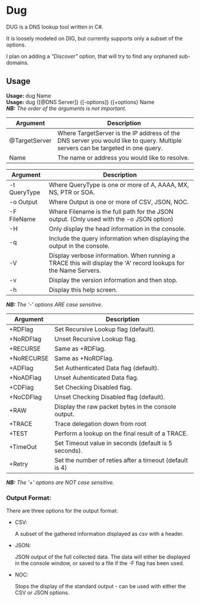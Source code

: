# Dug
DUG is a DNS lookup tool written in C#.

It is loosely modeled on DIG, but currently supports only a subset of the options.

I plan on adding a *"Discover"* option, that will try to find any orphaned sub-domains.

## Usage
**Usage:** dug Name  
**Usage:** dug {[@DNS Server]} {[-options]} {[+options} Name  
***NB:** The order of the arguments is not important.*

|  Argument  | Description |
| ---------- | --- |
| @TargetServer | Where TargetServer is the IP address of the DNS server you would like to query. Multiple servers can be targeted in one query. |
| Name | The name or address you would like to resolve. |

|  Argument  | Description |
| ---------- | --- |
| -t QueryType | Where QueryType is one or more of A, AAAA, MX, NS, PTR or SOA. |
|-o Output | Where Output is one or more of CSV, JSON, NOC. |
|-F FileName |        Where Filename is the full path for the JSON output. (Only used with the -o JSON option) |
|-H | Only display the head information in the console. |
|-q | Include the query information when displaying the output in the console. |
|-V | Display verbose information.  When running a TRACE this will display the 'A' record lookups for the Name Servers. |
|-v |  Display the version information and then stop. |
|-h |  Display this help screen. |

***NB:** The '-' options ARE case sensitive.*

|  Argument  | Description |
| ---------- | --- |
|+RDFlag |Set Recursive Lookup flag (default). |
|+NoRDFlag | Unset Recursive Lookup flag.|
|+RECURSE | Same as +RDFlag. |
|+NoRECURSE | Same as +NoRDFlag. |
|+ADFlag | Set Authenticated Data flag (default). |
|+NoADFlag | Unset Auhenticated Data flag. |
|+CDFlag | Set Checking Disabled flag. |
|+NoCDFlag | Unset Checking Disabled flag (default). |
|+RAW | Display the raw packet bytes in the console output. |
|+TRACE | Trace delegation down from root |
|+TEST |  Perform a lookup on the final result of a TRACE. |
|+TimeOut | Set Timeout value in seconds (default is 5 seconds). |
|+Retry | Set the number of reties after a timeout (default is 4) |

***NB:** The '+' options are NOT case sensitive.*

### Output Format:
There are three options for the output format:
* CSV:

    A subset of the gathered information displayed as csv with a header.
* JSON:

    JSON output of the full collected data. The data will either be displayed in the console window, or saved to a file if the -F flag has been used.
* NOC:

    Stops the display of the standard output - can be used with either the CSV or JSON options.
